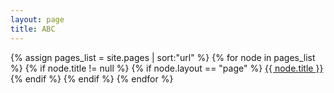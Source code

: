 ```yaml
---
layout: page
title: ABC
---
```


{% assign pages_list = site.pages | sort:"url" %}
{% for node in pages_list %}
  {% if node.title != null %}
    {% if node.layout == "page" %}
      <a class="sidebar-nav-item{% if page.url == node.url %} active{% endif %}" href="{{ site.baseurl }}/{{ node.url }}">{{ node.title }}</a>
    {% endif %}
  {% endif %}
{% endfor %}
